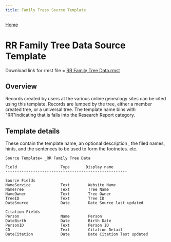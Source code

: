 ```yaml
---
title: Family Tress Source Template
---
```

[Home](https://richardotter.github.io)

# RR Family Tree Data Source Template

Download link for rmst file =
[RR Family Tree Data.rmst](https://RichardOtter.github.io/SourceTemplate/rmst/RR%20Family%20Tree%20Data.rmst)

## Overview

Records created by users at the various online genealogy sites can be cited using this template.
Records are lumped by the tree, either a member created tree, or a universal tree.
The template name bins with "RR"indicating that is falls into the Research Report category.

## Template details

These contain the template name, an optional description , the filed names, hints,  and the sentences to be used to form the footnotes. etc.

```text
Source Template= _RR Family Tree Data

Field                   Type       Display name
-----------------------------------------------------

Source Fields
NameService             Text        Website Name
NameTree                Text        Tree Name
NameOwner               Text        Tree Owner
TreeID                  Text        Tree ID
DateSource              Date        Date Source last updated

Citation Fields
Person                  Name        Person
DateBirth               Date        Birth Date
PersonID                Text        Person ID
CD                      Text        Citation Detail
DateCitation            Date        Date Citation last updated
```
<!--


## Worked example - Source Fields

For Source fields example, , I'll use: <a href="https://www.ancestry.com/search/collections/6224/records/45336434">1930 United States Federal Census</a>

### Website Name

FieldName=NameService, Type=Text\
Example NameService = 1930 US Federal Census, population schedules

### Tree Name

FieldName = NameTree, Type=Text\
Example NameTree = T-0626

See my notes on data entry for the census for the complete list.

### Tree Owner

FieldName=NameOwner, Type=Text\
Example NameOwner = Minnesota

### Tree ID

FieldName=TreeID, Type=Text\
Example TreeID = Minnesota

### Date Source last updated

FieldName=DateSource, Type=Date\
Example DateSource = 30 March 2023

## Worked example - Citation fields

### Person

FieldName=Person, Type=Name\
Example Person = Francis W Myers

I use the spelling of the name as I have for the primary or married name in the person database.
Use the same nick name as in the census. This is not done consistently right now.

### Birth date

FieldName=DateBirth, Type=Date\
Example DateBirth = 28 April 1885

### Person ID

FieldName=PersonID, Type=Text\
Example PersonID = 

### Citation Detail

FieldName=CD, Type=Text\
Example CD = [blank]

Whatever info needed to explain what info this citation provides. Usually blank.

### Date Citation last updated

FieldName=DateCitation, Type=Date\
Example DateCitation = 12 February 2024

Last date citation wsa updated, accessed online.


## Citations produced

### Footnote

1930 US Federal Census, population schedules, Ramsey County, Minnesota, ED 62-133, sheet 4B, line 80-94, (Francis W Myers household), US National Archives, T-0626_01121; FHL 2340856, accessed on 12 February 2024 at Ancestry.com, ID=6224::78708024

### Short footnote

1930 US Federal Census, population schedules, Ramsey County, Minnesota, ED 62-133, sheet 4B, line 80-94, Francis W Myers

### Bibliography

1930 US Federal Census, population schedules, Ramsey County, Minnesota

## rmst File Analysis

This is the relevant part of the rmst file. I removed end tags and empty tags.

```text
<Name>_Census: 1850-1950 US Federal -L (by site-year-state)

<Description/>

<Category/>

<Footnote>[RecordType], [PlaceCounty] County, [PlaceState], &lt;ED [EnumerationDistrict], &gt;sheet [SheetLineNumber], ([Household] household), US National Archives, [NARA_PROD]_[FilmRollNumber], accessed on [DateCitation] at Ancestry.com, ID=[ANC_SRC_ID]</Footnote>

<ShortFootnote>[RecordType], [PlaceCounty] County, [PlaceState], &lt;ED [EnumerationDistrict], &gt;sheet [SheetLineNumber], [Household]</ShortFootnote>

<Bibliography>[RecordType], [PlaceCounty] County, [PlaceState]</Bibliography>

<Field>
    <Type>Text
    <Name>RecordType
    <Display>Record Type
    <Detail>false
<Field>
    <Type>Text
    <Name>NARA_PROD
    <Display>NARA Product ID
    <Detail>false
<Field>
    <Type>Text
    <Name>PlaceState
    <Display>US State
    <Detail>false
<Field>
    <Type>Date
    <Name>DateSource
    <Display>Date Source updated
    <Detail>false
<Field>
    <Type>Name
    <Name>Household
    <Display>Household Head
    <Detail>true
<Field>
    <Type>Date
    <Name>DateHeadBirth
    <Display>Head&apos;s birth date
    <Detail>true
<Field>
    <Type>Date
    <Name>DateSheet
    <Display>Date on Sheet
    <Detail>true<
<Field>
    <Type>Place
    <Name>PlaceFull
    <Display>Place -full
    <Detail>true
<Field>
    <Type>Text
    <Name>PlaceLocality
    <Display>Locality
    <Detail>true
<Field>
    <Type>Text
    <Name>PlaceCounty
    <Display>County
    <Detail>true
<Field>
    <Type>Text
    <Name>PlaceStreet
    <Display>Street name
    <Detail>true
<Field>
    <Type>Text
    <Name>PlaceHouseNumber
    <Display>House Number
    <Detail>true
<Field>
    <Type>Text
    <Name>EnumerationDistrict
    <Display>Enumeration Dist
    <Detail>true
<Field>
    <Type>Text
    <Name>SheetLineNumber
    <Display>Sheet Line
    <Detail>true
<Field>
    <Type>Text
    <Name>DwellingSN
    <Display>Household SN
    <Detail>true
<Field>
    <Type>Text
    <Name>FilmRollNumber
    <Display>NARA Roll #
    <Detail>true
<Field>
    <Type>Text
    <Name>ANC_SRC_ID
    <Display>Ancestry source ID
    <Detail>true
<Field>
    <Type>Text
    <Name>FS_SRC_ID
    <Display>FamilySearch Src ID
    <Detail>true
<Field>
    <Type>Date
    <Name>DateCitation
    <Display>Date Citation
    <Detail>true
<Field>
    <Type>Text
    <Name>CD
    <Display>Citation Detail
    <Detail>true
```
-->
